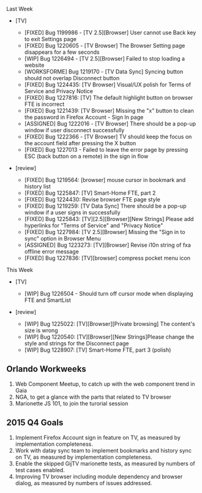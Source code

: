 Last Week

* [TV]
  - [FIXED] Bug 1199986 - [TV 2.5][Browser] User cannot use Back key to exit Settings page
  - [FIXED] Bug 1220605 - [TV Browser] The Browser Setting page disappears for a few seconds
  - [WIP] Bug 1226494 - [TV 2.5][Browser] Failed to stop loading a website
  - [WORKSFORME] Bug 1219170 - [TV Data Sync] Syncing button should not overlap Disconnect button
  - [FIXED] Bug 1224435: [TV Browser] Visual/UX polish for Terms of Service and Privacy Notice
  - [FIXED] Bug 1227816: [TV] The default highlight button on browser FTE  is incorrect
  - [FIXED] Bug 1221439: [TV Browser] Missing the "x" button to clean the password in Firefox Account - Sign In page
  - [ASSIGNED] Bug 1222016 - [TV Browser] There should be a pop-up window if user disconnect successfully
  - [FIXED] Bug 1222366 - [TV Browser] TV should keep the focus on the account field after pressing the X button
  - [FIXED] Bug 1227013 - Failed to leave the error page by pressing ESC (back button on a remote) in the sign in flow

* [review]
  - [FIXED] Bug 1219564: [browser] mouse cursor in bookmark and history list
  - [FIXED] Bug 1225847: [TV] Smart-Home FTE, part 2
  - [FIXED] Bug 1224430: Revise browser FTE page style
  - [FIXED] Bug 1219259: [TV Data Sync] There should be a pop-up window if a user signs in successfully
  - [FIXED] Bug 1225843: [TV][2.5][Browser][New Strings] Please add hyperlinks for "Terms of Service" and "Privacy Notice"
  - [FIXED] Bug 1227984: [TV 2.5][Browser] Missing the "Sign in to sync" option in Browser Menu
  - [ASSIGNED] Bug 1223273: [TV][Browser] Revise i10n string of fxa offline error message
  - [FIXED] Bug 1227836: [TV][browser] compress pocket menu icon

This Week

* [TV]
  - [WIP] Bug 1226504 - Should turn off cursor mode when displaying FTE and SmartList

* [review]
  - [WIP] Bug 1225022: [TV][Browser][Private browsing] The content's size is wrong
  - [WIP] Bug 1220540: [TV][Browser][New Strings]Please change the style and strings for the Disconnect page
  - [WIP] Bug 1228907: [TV] Smart-Home FTE, part 3 (polish)

## Orlando Workweeks
1. Web Component Meetup, to catch up with the web component trend in Gaia
2. NGA, to get a glance with the parts that related to TV browser
3. Marionette JS 101, to join the turorial session

## 2015 Q4 Goals
1. Implement Firefox Account sign in feature on TV, as measured by implementation completeness.
2. Work with datay sync team to implement bookmarks and history sync on TV, as measured by implementation completeness.
3. Enable the skipped GijTV marionette tests, as measured by numbers of test cases enabled.
4. Improving TV browser including module dependency and browser dialog, as measured by numbers of issues addressed.
